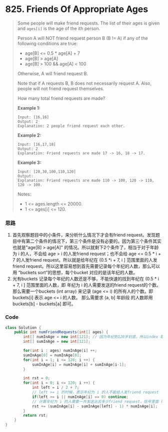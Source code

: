 # 825. Friends Of Appropriate Ages

> Some people will make friend requests. The list of their ages is given and `ages[i]` is the age of the ith person.
>
> Person A will NOT friend request person B \(B != A\) if any of the following conditions are true:
>
> * age\[B\] &lt;= 0.5 \* age\[A\] + 7
> * age\[B\] &gt; age\[A\]
> * age\[B\] &gt; 100 && age\[A\] &lt; 100
>
> Otherwise, A will friend request B.
>
> Note that if A requests B, B does not necessarily request A.  Also, people will not friend request themselves.
>
> How many total friend requests are made?
>
> **Example 1:**
>
> ```
> Input: [16,16]
> Output: 2
> Explanation: 2 people friend request each other.
> ```
>
> **Example 2:**
>
> ```
> Input: [16,17,18]
> Output: 2
> Explanation: Friend requests are made 17 -> 16, 18 -> 17.
> ```
>
> **Example 3:**
>
> ```
> Input: [20,30,100,110,120]
> Output: 
> Explanation: Friend requests are made 110 -> 100, 120 -> 110, 120 -> 100.
> ```
>
> Notes:
>
> * 1 &lt;= ages.length &lt;= 20000.
> * 1 &lt;= ages\[i\] &lt;= 120.

### 思路

1. 首先观察题目中的小条件，来分析什么情况下才会有friend request。发现题目中有第二个条件的情况下，第三个条件是没有必要的。因为第三个条件其实也就是"age\[B\] &gt; age\[A\]" 的情况。所以就剩下2个条件了，相当于对于年龄为 i 的人，不会给 age &gt; i 的人发friend request；也不会给 age &lt;= 0.5 \* i + 7 的人发friend request。所以就是给年纪在 \(0.5 \*i  + 7, i \] 范围里面的人发friend request。所以这里容易想到首先需要记录每个年纪的人数，那么可以用 “buckets sort”的思想，每个bucket 对应的是该年纪的人数。
2. 光有buckets 记录每个年纪的人数还是不够，不能快速的找到年纪在 \(0.5 \* i  + 7, i \] 范围里面的人数，即 年纪为 i 的人需要发送的friend request的个数。那么需要一个buckets \(int array\) 来记录 \(age &lt;= i\) 的所有人的个数。即 buckets\[i\] 表示 age &lt;= i 的人数。 那么需要求 \(a, b\] 年龄段 的人数即用 buckets\[b\] - buckets\[a\] 即可。

### Code

```java
class Solution {
    public int numFriendRequests(int[] ages) {
        int[] numInAge = new int[121]; // 因为年纪到120岁封底，所以index 取 0 - 120 即可
        int[] sumInAge = new int[121];

        for(int i : ages) numInAge[i] ++;
        sumInAge[0] = numInAge[0];
        for(int i = 1; i <= 120; i ++) {
            sumInAge[i] = numInAge[i] + sumInAge[i-1];
        }

        int rst = 0;
        for(int i = 0; i <= 120; i ++) {
            int left = i / 2 + 7;
            // left >= i 的时候，表示年纪为 i 的人不能给人发friend request
            if(left >= i || numInAge[i] == 0) continue;
            // 计算年纪为 i 的人需要一共发送出去多少friend request，括号里面 (-1) 表示不自己给自己发 friend request
            rst += (sumInAge[i] - sumInAge[left] - 1) * numInAge[i];
        }
        return rst;
    }
}
```



